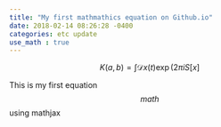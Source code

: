 ```yaml
---
title: "My first mathmathics equation on Github.io"
date: 2018-02-14 08:26:28 -0400
categories: etc update
use_math : true
---
```


$$
K(a,b) = \int \mathcal{D}x(t) \exp(2\pi i S[x]
$$

This is my first equation $$math$$ using mathjax
